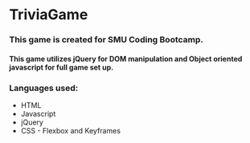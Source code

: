 # TriviaGame



### This game is created for SMU Coding Bootcamp.


#### This game utilizes jQuery for DOM manipulation and Object oriented javascript for full game set up.

### Languages used:
* HTML
* Javascript
* jQuery
* CSS - Flexbox and Keyframes